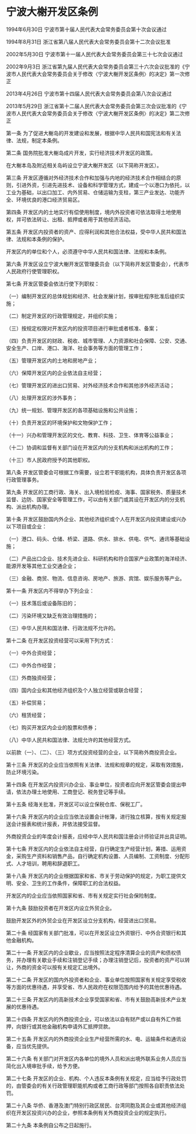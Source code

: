 # 宁波大榭开发区条例

1994年6月30日 宁波市第十届人民代表大会常务委员会第十次会议通过

1994年8月31日 浙江省第八届人民代表大会常务委员会第十二次会议批准

2002年5月30日 宁波市第十一届人民代表大会常务委员会第三十七次会议通过

2002年9月3日 浙江省第九届人民代表大会常务委员会第三十六次会议批准的《宁波市人民代表大会常务委员会关于修改〈宁波大榭开发区条例〉的决定》第一次修正

2013年4月26日 宁波市第十四届人民代表大会常务委员会第八次会议通过

2013年5月29日 浙江省第十二届人民代表大会常务委员会第三次会议批准的《宁波市人民代表大会常务委员会关于修改〈宁波大榭开发区条例〉的决定》第二次修正

<!-- INFO END -->

第一条 为了促进大榭岛的开发建设和发展，根据中华人民共和国宪法和有关法律、法规，制定本条例。

第二条 国务院批准大榭岛成片开发，实行经济技术开发区的政策。

在大榭本岛及附近相关岛屿设立宁波大榭开发区（以下简称开发区）。

第三条 开发区遵循对外经济技术合作和加强与内地的经济技术合作相结合的原则，引进外资，引进先进技术、设备和科学管理方式，建成一个以港口为依托，以工业为基础，以出口加工、内外贸易、仓储运输为支柱，第三产业发达、功能齐全、环境优良的港口经济贸易区。

第四条 开发区内的土地实行有偿使用制度，境内外投资者可依法取得土地使用权，并可依法转让、出租、抵押或者用于其他经济活动。

第五条 开发区内投资者的资产、应得利润和其他合法权益，受中华人民共和国法律、法规和本条例的保护。

开发区内的单位和个人，必须遵守中华人民共和国法律、法规和本条例。

第六条 开发区设立宁波大榭开发区管理委员会（以下简称开发区管委会），代表市人民政府行使管理职权。

第七条 开发区管委会依法行使下列职权：

（一）编制开发区的总体规划和经济、社会发展计划，按审批程序批准后组织实施；

（二）制定开发区的行政管理规定，并组织实施；

（三）按规定权限对开发区内的投资项目进行审批或者核准、备案；

（四）负责开发区的财政、税收、城市管理、人力资源和社会保障、公安、交通、安全生产、口岸、港口、海洋、社会事务等方面的管理工作；

（五）管理开发区内的土地和房地产业；

（六）保障开发区内的企业依法自主经营；

（七）管理开发区的进出口贸易、对外经济技术合作和其他涉外经济活动；

（八）处理开发区的涉外事务；

（九）统一规划、管理开发区的各项基础设施和公共设施；

（十）负责开发区的环境保护和文物保护工作；

（十一）兴办和管理开发区的文化、教育、科技、卫生、体育等公益事业；

（十二）协调和监督有关部门设在开发区内的分支机构和派出机构的工作；

（十三）市人民政府授予的其他职权。

第八条 开发区管委会可根据工作需要，设立若干职能机构，具体负责开发区各项行政管理事务。

第九条 开发区的工商行政、海关、出入境检验检疫、海事、国家税务、质量技术监督、边防、国家安全等管理工作，可以由有关部门或其设在开发区内的分支机构、派出机构办理。

第十条 开发区鼓励国内外企业、其他经济组织或个人在开发区内投资建设或兴办以下项目或企业：

（一）港口、码头、仓储、桥梁、道路、供水、排水、供电、供气、通讯等基础设施；

（二）产品出口企业、技术先进企业、科研机构和符合国家产业政策的海洋经济、能源开发等其他工业交通企业；

（三）金融、商贸、物流、信息咨询、房地产、旅游、宾馆、娱乐服务等产业。

第十一条 开发区内不得举办下列企业：

（一）技术落后或设备陈旧的；

（二）污染环境又缺乏有效治理措施的；

（三）中华人民共和国法律、行政法规不允许的。

第十二条 在开发区投资经营可以采用下列方式：

（一）中外合资经营；

（二）中外合作经营；

（三）外商独资经营；

（四）国内企业和其他经济组织及个人独立经营或联合经营；

（五）补偿贸易；

（六）租赁经营；

（七）购买开发区内企业的股票和债券；

（八）中华人民共和国法律、法规允许的其他经营方式。

以前款（一）、（二）、（三）项方式投资经营的企业，以下简称外商投资企业。

第十三条 开发区的企业应当依照有关法律、法规和规章的规定，采取有效措施，防止环境污染。

第十四条 在开发区内投资兴办企业、事业单位，投资者应向开发区管委会提出申请，依法办理土地使用、工商登记、税务登记等手续。

第十五条 经海关批准，开发区可以设立保税仓库、保税工厂。

第十六条 开发区内的企业应当依法设置会计帐簿，进行独立核算，按有关规定报送会计报表和统计报表，并依法接受监督。

外商投资企业的年度会计报表，应经中华人民共和国注册会计师验证并出具证明。

第十七条 开发区内的企业依法自主经营，自行确定生产经营计划，筹措、运用资金，采购生产资料和销售产品，自行确定机构设置、人员编制、工资制度、分配形式、人才培训，聘用和辞退职工。

第十八条 开发区内的企业根据国家和省、市关于劳动保护的规定，为职工提供文明、安全、卫生的工作条件，保障职工的合法权益。

开发区内的企业应当依照国家和省、市有关规定实行社会保险制度。

第十九条 鼓励投资者在开发区内设立外贸企业。

鼓励开发区外的外贸企业在开发区设立分支机构，经营进出口贸易。

第二十条 经国家有关部门批准，可以在开发区设立外资银行、中外合资银行和其他金融机构。

第二十一条 开发区内的企业歇业，应当按照法定程序清算企业的资产和债权债务，并办理有关歇业手续和注销登记手续；办理注销登记后，投资者的资产可以转让，外商的资金可以按有关规定汇出境外。

第二十二条 开发区的国内外投资者和企业、事业单位按照国家有关规定享受税收等方面的优惠待遇，并享受省、市人民政府在权限范围内给予的其他优惠待遇。

第二十三条 开发区内的高新技术企业享受国家和省、市有关鼓励高新技术产业发展的优惠待遇。

第二十四条 开发区内的外商投资企业，可以依法以自有财产或以自有外汇作抵押，向银行或其他金融机构申请外汇抵押贷款。

第二十五条 开发区内的外商投资企业生产经营所需的水、电、运输条件和通讯设备，应当优先提供。

第二十六条 有关部门对开发区内各单位的境外人员和派出境外联系业务人员应当简化出入境审批手续，给予方便。

第二十七条 开发区的企业、机构、个人违反本条例有关规定，应当给予行政处罚的，由管委会的有关行政管理职能机构或者工商行政等部门按照各自职责依法处罚。

第二十八条 华侨、香港及澳门特别行政区居民、台湾同胞及其企业或其他经济组织在开发区投资兴办的企业，参照本条例有关外商投资企业的规定执行。

第二十九条 本条例自公布之日起施行。